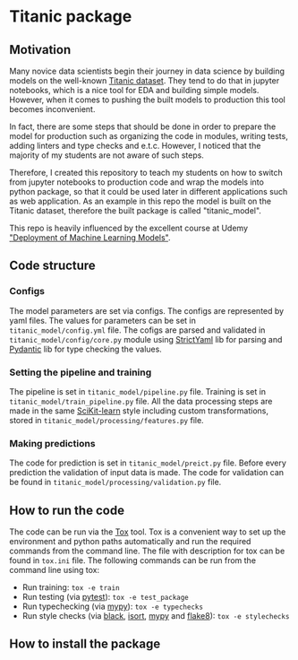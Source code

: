 # Titanic package
## Motivation
Many novice data scientists begin their journey in data science
by building models on the well-known [Titanic dataset](https://www.kaggle.com/c/titanic).
They tend to do that in jupyter notebooks, which is a nice tool for EDA and
building simple models. However, when it comes to pushing the built models to production
this tool becomes inconvenient.

In fact, there are some steps that should be done in order to prepare the model for
production such as organizing the code in modules, writing tests, adding linters
and type checks and e.t.c. However, I noticed that the majority of my students
are not aware of such steps.

Therefore, I created this repository to teach my students on how to switch from jupyter
notebooks to production code and wrap the models into python package, so that it could be used later
in different applications such as web application. As an example in this repo the model is built on the Titanic dataset,
therefore the built package is called "titanic_model".

This repo is heavily influenced by the excellent
course at Udemy
["Deployment of Machine Learning Models"](https://www.udemy.com/course/deployment-of-machine-learning-models/).

## Code structure
### Configs
The model parameters are set via configs. The configs are represented by yaml files. The values
for parameters can be set in `titanic_model/config.yml` file. The cofigs are parsed and validated
in `titanic_model/config/core.py` module using [StrictYaml](https://github.com/crdoconnor/strictyaml) lib for parsing
and [Pydantic](https://pydantic-docs.helpmanual.io/) lib for type checking the values.

### Setting the pipeline and training
The pipeline is set in `titanic_model/pipeline.py` file. Training is set in
`titanic_model/train_pipeline.py` file. All the data processing steps are made in the same
[SciKit-learn](https://scikit-learn.org/stable/) style including custom transformations, stored in
`titanic_model/processing/features.py` file.

### Making predictions
The code for prediction is set in `titanic_model/preict.py` file. Before every prediction
the validation of input data is made. The code for validation can be found in
`titanic_model/processing/validation.py` file.

## How to run the code
The code can be run via the [Tox](https://pypi.org/project/tox/) tool. Tox is a
convenient way to set up the environment and python paths automatically and run the
required commands from the command line. The file with description for tox can be found
in `tox.ini` file. The following commands can be run from the command line
using tox:

* Run training: `tox -e train`
* Run testing (via [pytest](https://docs.pytest.org/en/6.2.x/)): `tox -e test_package`
* Run typechecking (via [mypy](https://mypy.readthedocs.io/en/stable/)): `tox -e typechecks`
* Run style checks
(via [black](https://github.com/psf/black), [isort](https://github.com/PyCQA/isort),
[mypy](https://mypy.readthedocs.io/en/stable/)
and [flake8](https://pypi.org/project/flake8/)): `tox -e stylechecks`



## How to install the package
